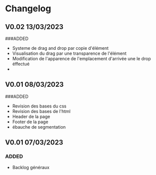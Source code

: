 # Changelog

## V0.02 13/03/2023
###ADDED
- Systeme de drag and drop par copie d'élément
- Visualisation du drag par une transparence de l'élément
- Modification de l'apparence de l'emplacement d'arrivée une le drop éffectué
-


## V0.01 08/03/2023
###ADDED
- Revision des bases du css
- Revision des bases de l'html
- Header de la page 
- Footer de la page
- ébauche de segmentation

## V0.01 07/03/2023
### ADDED
- Backlog généraux



